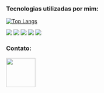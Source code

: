 ### Tecnologias utilizadas por mim:

[![Top Langs](https://github-readme-stats.vercel.app/api/top-langs/?username=silvatheus01&layout=compact&langs_count=10&theme=vision-friendly-dark)](https://github.com/anuraghazra/github-readme-stats)

<div id="container" style="flex">
  <img src="https://img.shields.io/badge/Django-092E20?style=for-the-badge&logo=django&logoColor=white" heigth="80" />
  <img src="https://img.shields.io/badge/React-20232A?style=for-the-badge&logo=react&logoColor=61DAFB" heigth="80" />
  <img src="https://img.shields.io/badge/Python-3776AB?style=for-the-badge&logo=python&logoColor=white" heigth="80" />
  <img src="https://img.shields.io/badge/Java-ED8B00?style=for-the-badge&logo=java&logoColor=white" heigth="80"/>
  <img src="https://img.shields.io/badge/C-00599C?style=for-the-badge&logo=c&logoColor=white" heigth="80"/>
<div/>

### Contato:
  
<a href="https://linkedin.com/in/matheus-silva-020b74144" target="_blank">
<img src="https://img.shields.io/badge/LinkedIn-0077B5?style=for-the-badge&logo=linkedin&logoColor=white" width="80" />
</a>
